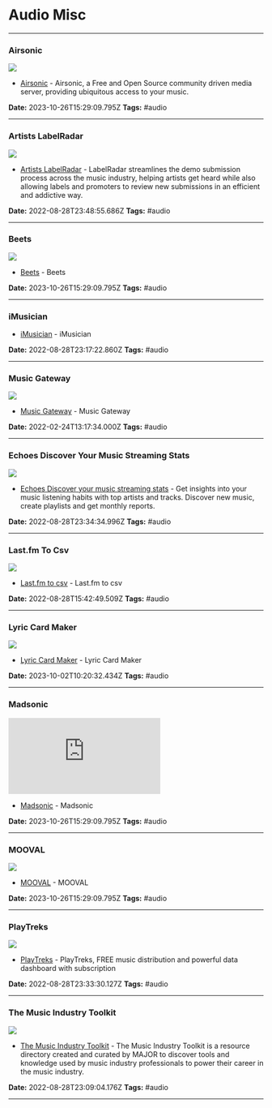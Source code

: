 # Audio Misc

---

### Airsonic

![](https://airsonic.github.io/favicon-200x200.png)

- [Airsonic](https://airsonic.github.io) - Airsonic, a Free and Open Source community driven media server, providing ubiquitous access to your music.

**Date:** 2023-10-26T15:29:09.795Z
**Tags:** #audio

---

### Artists LabelRadar

![](https://www.labelradar.com/assets/images/facebook_og_image.png)

- [Artists LabelRadar](https://www.labelradar.com/artists/billing) - LabelRadar streamlines the demo submission process across the music industry, helping artists get heard while also allowing labels and promoters to review new submissions in an efficient and addictive way.

**Date:** 2022-08-28T23:48:55.686Z
**Tags:** #audio

---

### Beets

![](https://rdl.ink/render/http%3A%2F%2Fbeets.io)

- [Beets](http://beets.io) - Beets

**Date:** 2023-10-26T15:29:09.795Z
**Tags:** #audio

---

### iMusician

- [iMusician](https://imusician.app/dashboard) - iMusician

**Date:** 2022-08-28T23:17:22.860Z
**Tags:** #audio

---

### Music Gateway

![](https://rdl.ink/render/https%3A%2F%2Fwww.musicgateway.com%2Flogin%3Fredirect%3D%252Fdashboard%26tab%3D%26username%3D)

- [Music Gateway](https://www.musicgateway.com/login?redirect=%2Fdashboard&tab=&username=) - Music Gateway

**Date:** 2022-02-24T13:17:34.000Z
**Tags:** #audio

---

### Echoes Discover Your Music Streaming Stats

![](https://echoesapp.io/featured-image.png)

- [Echoes Discover your music streaming stats](https://echoesapp.io/dashboard) - Get insights into your music listening habits with top artists and tracks. Discover new music, create playlists and get monthly reports.

**Date:** 2022-08-28T23:34:34.996Z
**Tags:** #audio

---

### Last.fm To Csv

![](https://rdl.ink/render/https%3A%2F%2Fbenjaminbenben.com%2Flastfm-to-csv)

- [Last.fm to csv](https://benjaminbenben.com/lastfm-to-csv) - Last.fm to csv

**Date:** 2022-08-28T15:42:49.509Z
**Tags:** #audio

---

### Lyric Card Maker

![](https://rdl.ink/render/http%3A%2F%2Fehmorris.com%2Flyriccardgenerator%2Ftool)

- [Lyric Card Maker](http://ehmorris.com/lyriccardgenerator/tool) - Lyric Card Maker

**Date:** 2023-10-02T10:20:32.434Z
**Tags:** #audio

---

### Madsonic

![](https://rdl.ink/render/https%3A%2F%2Fwww.madsonic.org)

- [Madsonic](https://www.madsonic.org) - Madsonic

**Date:** 2023-10-26T15:29:09.795Z
**Tags:** #audio

---

### MOOVAL

![](https://rdl.ink/render/https%3A%2F%2Fwww.mooval.de)

- [MOOVAL](https://www.mooval.de) - MOOVAL

**Date:** 2023-10-26T15:29:09.795Z
**Tags:** #audio

---

### PlayTreks

![](https://app.playtreks.com/playtreks_opengraph.png)

- [PlayTreks](https://app.playtreks.com/welcomePage) - PlayTreks, FREE music distribution and powerful data dashboard with subscription

**Date:** 2022-08-28T23:33:30.127Z
**Tags:** #audio

---

### The Music Industry Toolkit

![](https://images.spr.so/cdn-cgi/imagedelivery/j42No7y-dcokJuNgXeA0ig/d0f896ff-9590-4fb3-91ef-60e300ed86d9/richard-horvath-_nWaeTF6qo0-unsplash-2/public)

- [The Music Industry Toolkit](https://themusicindustrytoolkit.com) - The Music Industry Toolkit is a resource directory created and curated by MAJOR to discover tools and knowledge used by music industry professionals to power their career in the music industry.

**Date:** 2022-08-28T23:09:04.176Z
**Tags:** #audio

---